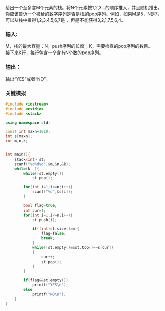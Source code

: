 给出一个至多含M个元素的栈。将N个元素按1,2,3...的顺序推入，并且随机推出。你应该告诉一个被给的数字序列是否是栈的pop序列。例如，如果M是5，N是7，可以从栈中推得1,2,3,4,5,6,7是
，但是不能获得3,2,1,7,5,6,4。<br>

### 输入:
M，栈的最大容量；N，push序列的长度；K，需要检查的pop序列的数目。<br>
接下来K行，每行包含一个含有N个数的pop序列。<br>

### 输出：
输出“YES”或者“NO”。

### 关键模拟

```cpp
#include <iostream>
#include <cstdio>
#include <stack>

using namespace std;

const int maxn=1010;
int s[maxn];
int m,n,k;


int main(){
    stack<int> st;
    scanf("%d%d%d",&m,&n,&k);
    while(k--){
        while(!st.empty())
            st.pop();

        for(int i=1;i<=n;i++){
            scanf("%d",&s[i]);
        }

        bool flag=true;
        int cur=1;
        for(int i=1;i<=n;i++){
            st.push(i);

            if((int)st.size()>m){
                flag=false;
                break;
            }
            while(!st.empty()&&st.top()==s[cur])
            {
                cur++;
                st.pop();
            }
        }

        if(flag&&st.empty())
            printf("YES\n");
        else
            printf("NO\n");
    }
}


```

